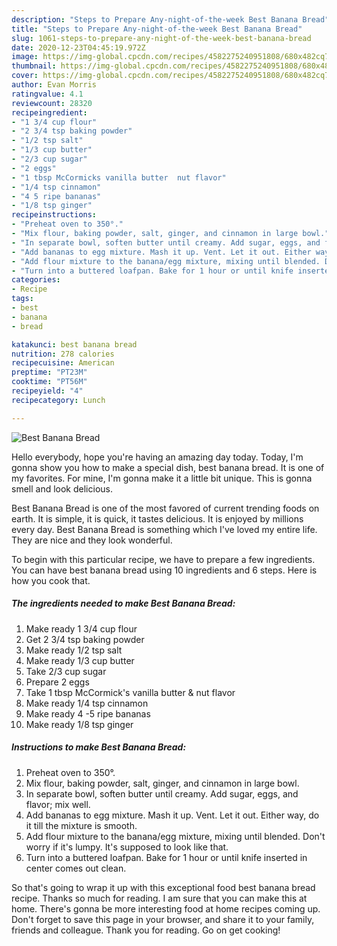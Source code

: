 ```yaml
---
description: "Steps to Prepare Any-night-of-the-week Best Banana Bread"
title: "Steps to Prepare Any-night-of-the-week Best Banana Bread"
slug: 1061-steps-to-prepare-any-night-of-the-week-best-banana-bread
date: 2020-12-23T04:45:19.972Z
image: https://img-global.cpcdn.com/recipes/4582275240951808/680x482cq70/best-banana-bread-recipe-main-photo.jpg
thumbnail: https://img-global.cpcdn.com/recipes/4582275240951808/680x482cq70/best-banana-bread-recipe-main-photo.jpg
cover: https://img-global.cpcdn.com/recipes/4582275240951808/680x482cq70/best-banana-bread-recipe-main-photo.jpg
author: Evan Morris
ratingvalue: 4.1
reviewcount: 28320
recipeingredient:
- "1 3/4 cup flour"
- "2 3/4 tsp baking powder"
- "1/2 tsp salt"
- "1/3 cup butter"
- "2/3 cup sugar"
- "2 eggs"
- "1 tbsp McCormicks vanilla butter  nut flavor"
- "1/4 tsp cinnamon"
- "4 5 ripe bananas"
- "1/8 tsp ginger"
recipeinstructions:
- "Preheat oven to 350°."
- "Mix flour, baking powder, salt, ginger, and cinnamon in large bowl."
- "In separate bowl, soften butter until creamy. Add sugar, eggs, and flavor; mix well."
- "Add bananas to egg mixture. Mash it up. Vent. Let it out. Either way, do it till the mixture is smooth."
- "Add flour mixture to the banana/egg mixture, mixing until blended. Don&#39;t worry if it&#39;s lumpy. It&#39;s supposed to look like that."
- "Turn into a buttered loafpan. Bake for 1 hour or until knife inserted in center comes out clean."
categories:
- Recipe
tags:
- best
- banana
- bread

katakunci: best banana bread 
nutrition: 278 calories
recipecuisine: American
preptime: "PT23M"
cooktime: "PT56M"
recipeyield: "4"
recipecategory: Lunch

---
```



![Best Banana Bread](https://img-global.cpcdn.com/recipes/4582275240951808/680x482cq70/best-banana-bread-recipe-main-photo.jpg)

Hello everybody, hope you're having an amazing day today. Today, I'm gonna show you how to make a special dish, best banana bread. It is one of my favorites. For mine, I'm gonna make it a little bit unique. This is gonna smell and look delicious.



Best Banana Bread is one of the most favored of current trending foods on earth. It is simple, it is quick, it tastes delicious. It is enjoyed by millions every day. Best Banana Bread is something which I've loved my entire life. They are nice and they look wonderful.


To begin with this particular recipe, we have to prepare a few ingredients. You can have best banana bread using 10 ingredients and 6 steps. Here is how you cook that.

<!--inarticleads1-->

##### The ingredients needed to make Best Banana Bread:

1. Make ready 1 3/4 cup flour
1. Get 2 3/4 tsp baking powder
1. Make ready 1/2 tsp salt
1. Make ready 1/3 cup butter
1. Take 2/3 cup sugar
1. Prepare 2 eggs
1. Take 1 tbsp McCormick&#39;s vanilla butter &amp; nut flavor
1. Make ready 1/4 tsp cinnamon
1. Make ready 4 -5 ripe bananas
1. Make ready 1/8 tsp ginger




<!--inarticleads2-->

##### Instructions to make Best Banana Bread:

1. Preheat oven to 350°.
1. Mix flour, baking powder, salt, ginger, and cinnamon in large bowl.
1. In separate bowl, soften butter until creamy. Add sugar, eggs, and flavor; mix well.
1. Add bananas to egg mixture. Mash it up. Vent. Let it out. Either way, do it till the mixture is smooth.
1. Add flour mixture to the banana/egg mixture, mixing until blended. Don&#39;t worry if it&#39;s lumpy. It&#39;s supposed to look like that.
1. Turn into a buttered loafpan. Bake for 1 hour or until knife inserted in center comes out clean.




So that's going to wrap it up with this exceptional food best banana bread recipe. Thanks so much for reading. I am sure that you can make this at home. There's gonna be more interesting food at home recipes coming up. Don't forget to save this page in your browser, and share it to your family, friends and colleague. Thank you for reading. Go on get cooking!

